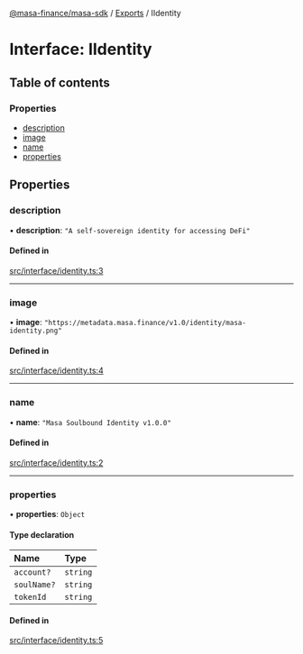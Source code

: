 [@masa-finance/masa-sdk](../README.md) / [Exports](../modules.md) / IIdentity

# Interface: IIdentity

## Table of contents

### Properties

- [description](IIdentity.md#description)
- [image](IIdentity.md#image)
- [name](IIdentity.md#name)
- [properties](IIdentity.md#properties)

## Properties

### description

• **description**: ``"A self-sovereign identity for accessing DeFi"``

#### Defined in

[src/interface/identity.ts:3](https://github.com/masa-finance/masa-sdk/blob/137ba2f/src/interface/identity.ts#L3)

___

### image

• **image**: ``"https://metadata.masa.finance/v1.0/identity/masa-identity.png"``

#### Defined in

[src/interface/identity.ts:4](https://github.com/masa-finance/masa-sdk/blob/137ba2f/src/interface/identity.ts#L4)

___

### name

• **name**: ``"Masa Soulbound Identity v1.0.0"``

#### Defined in

[src/interface/identity.ts:2](https://github.com/masa-finance/masa-sdk/blob/137ba2f/src/interface/identity.ts#L2)

___

### properties

• **properties**: `Object`

#### Type declaration

| Name | Type |
| :------ | :------ |
| `account?` | `string` |
| `soulName?` | `string` |
| `tokenId` | `string` |

#### Defined in

[src/interface/identity.ts:5](https://github.com/masa-finance/masa-sdk/blob/137ba2f/src/interface/identity.ts#L5)
